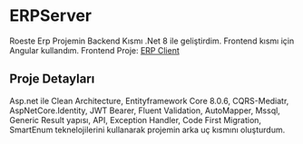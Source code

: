 # ERPServer

Roeste Erp Projemin Backend Kısmı .Net 8 ile geliştirdim. Frontend kısmı için Angular kullandım. 
Frontend Proje: [ERP Client](https://github.com/Roestee/ERPClient)

## Proje Detayları

Asp.net ile Clean Architecture, Entityframework Core 8.0.6, CQRS-Mediatr, AspNetCore.Identity,
JWT Bearer, Fluent Validation, AutoMapper, Mssql, Generic Result yapısı, API, Exception Handler, 
Code First Migration, SmartEnum teknelojilerini kullanarak projemin arka uç kısmını oluşturdum.
